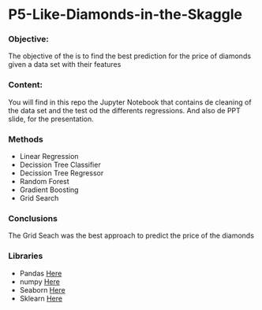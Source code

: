 # P5-Like-Diamonds-in-the-Skaggle

### Objective: 
The objective of the is to find the best prediction for the price of diamonds given a data set with their features


### Content: 
You will find in this repo the Jupyter Notebook that contains de cleaning of the data set and the test od the differents regressions.
And also de PPT slide, for the presentation.
 
 
### Methods
- Linear Regression
- Decission Tree Classifier
- Decission Tree Regressor
- Random Forest
- Gradient Boosting
- Grid Search

### Conclusions
The Grid Seach was the best approach to predict the price of the diamonds


### Libraries
-	Pandas [Here](https://pandas.pydata.org/docs/)
-	numpy [Here](https://numpy.org/doc/)
-	Seaborn [Here](https://seaborn.pydata.org/)
- Sklearn [Here](https://scikit-learn.org/0.21/documentation.html)

